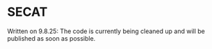 # SECAT
Written on 9.8.25: The code is currently being cleaned up and will be published as soon as possible.
